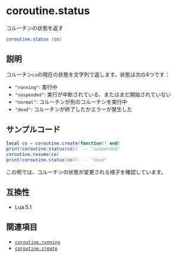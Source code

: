 # coroutine.status

コルーチンの状態を返す

```lua
coroutine.status (co)
```

## 説明

コルーチン`co`の現在の状態を文字列で返します。状態は次の4つです：

- `"running"`: 実行中
- `"suspended"`: 実行が中断されている、またはまだ開始されていない
- `"normal"`: コルーチンが別のコルーチンを実行中
- `"dead"`: コルーチンが終了したかエラーが発生した

## サンプルコード

```lua
local co = coroutine.create(function() end)
print(coroutine.status(co))  -- "suspended"
coroutine.resume(co)
print(coroutine.status(co))  -- "dead"
```

この例では、コルーチンの状態が変更される様子を確認しています。

## 互換性

- Lua 5.1

## 関連項目

- [`coroutine.running`](running.md)
- [`coroutine.create`](create.md)